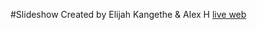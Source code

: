 #Slideshow
Created by Elijah Kangethe & Alex H
[live web](https://elijahkangethe.github.io/FinalGroup/)